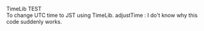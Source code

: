 TimeLib TEST <br>
To change UTC time to JST using TimeLib.
adjustTime : I do't know why this code suddenly works.

